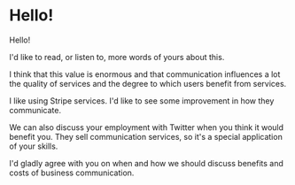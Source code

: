 # Hello!

Hello!

I'd like to read, or listen to, more words of yours about this.

I think that this value is enormous and that communication influences a lot the quality of services and the degree to which users benefit from services.

I like using Stripe services. I'd like to see some improvement in how they communicate.

We can also discuss your employment with Twitter when you think it would benefit you. They sell communication services, so it's a special application of your skills.

I'd gladly agree with you on when and how we should discuss benefits and costs of business communication.